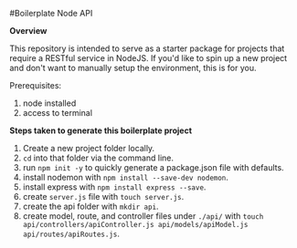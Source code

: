 #Boilerplate Node API

**Overview**

This repository is intended to serve as a starter package for projects that require a RESTful service in NodeJS. If you'd like to spin up a new project and don't want to manually setup the environment, this is for you.

Prerequisites:
1. node installed
2. access to terminal

**Steps taken to generate this boilerplate project**

1. Create a new project folder locally.
2. `cd` into that folder via the command line.
3. run `npm init -y` to quickly generate a package.json file with defaults.
4. install nodemon with `npm install --save-dev nodemon`.
5. install express with `npm install express --save`.
6. create `server.js` file with `touch server.js`.
7. create the api folder with `mkdir api`.
8. create model, route, and controller files under `./api/` with `touch api/controllers/apiController.js api/models/apiModel.js api/routes/apiRoutes.js`.